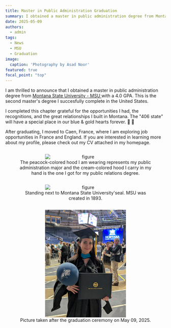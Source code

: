```yaml
---
title: Master in Public Administration Graduation
summary: I obtained a master in public administration degree from Montana State University
date: 2025-05-09
authors:
  - admin
tags:
  - News
  - MSU
  - Graduation
image:
  caption: 'Photography by Asad Noor'
featured: true
focal_point: "top"
---
```


 I am thrilled to announce that I obtained a master in public administration degree from [Montana State University - MSU ](https://www.montana.edu/) with a 4.0 GPA. This is the second master's degree I succesfully complete in the United States. 

 I completed this chapter grateful for the opportunities I had, the recognitions, and the great relationships I built in Montana. The "406 state" will have a special place in our blue & gold hearts forever. 💙 💛 

 After graduating, I moved to Caen, France, where I am exploring job opportunities in France and England. If you are interested in learning more about my profile, please check out my CV attached in my homepage. 

<div style="display: flex; justify-content: center;">
  <figure style="text-align: center;">
    <img src="a.JPG" alt="figure" width="60%" style="margin-left: auto; margin-right: auto; display: block;">
    <figcaption>The peacock-colored hood I am wearing represents my public administration major and the cream-colored hood I carry in my hand is the one I got for my public relations degree. </figcaption>
  </figure>
</div>

<div style="display: flex; justify-content: center;">
  <figure style="text-align: center;">
    <img src="b.JPG" alt="figure" width="60%" style="margin-left: auto; margin-right: auto; display: block;">
    <figcaption> Standing next to Montana State University'seal. MSU was created in 1893. </figcaption>
  </figure>
</div>

<div style="display: flex; justify-content: center;">
  <figure style="text-align: center;">
    <img src="c.JPG" alt="figure" width="60%" style="margin-left: auto; margin-right: auto; display: block;">
    <figcaption>Picture taken after the graduation ceremony on May 09, 2025. </figcaption>
  </figure>
</div>

